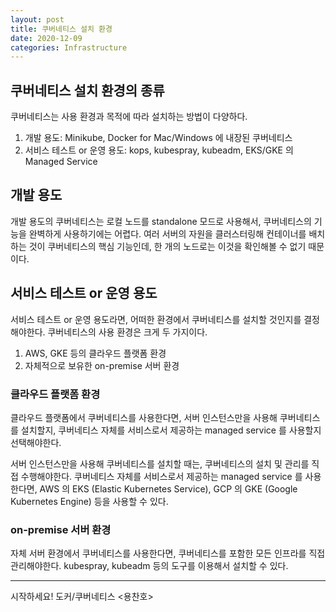 ```yaml
---
layout: post
title: 쿠버네티스 설치 환경
date: 2020-12-09
categories: Infrastructure
---
```


## 쿠버네티스 설치 환경의 종류

쿠버네티스는 사용 환경과 목적에 따라 설치하는 방법이 다양하다.

1. 개발 용도: Minikube, Docker for Mac/Windows 에 내장된 쿠버네티스
2. 서비스 테스트 or 운영 용도: kops, kubespray, kubeadm, EKS/GKE 의 Managed Service

## 개발 용도

개발 용도의 쿠버네티스는 로컬 노드를 standalone 모드로 사용해서, 쿠버네티스의 기능을 완벽하게 사용하기에는 어렵다.
여러 서버의 자원을 클러스터링해 컨테이너를 배치하는 것이 쿠버네티스의 핵심 기능인데, 한 개의 노드로는 이것을 확인해볼 수 없기 때문이다.

## 서비스 테스트 or 운영 용도

서비스 테스트 or 운영 용도라면, 어떠한 환경에서 쿠버네티스를 설치할 것인지를 결정해야한다.
쿠버네티스의 사용 환경은 크게 두 가지이다.

1. AWS, GKE 등의 클라우드 플랫폼 환경
2. 자체적으로 보유한 on-premise 서버 환경

### 클라우드 플랫폼 환경

클라우드 플랫폼에서 쿠버네티스를 사용한다면, 서버 인스턴스만을 사용해 쿠버네티스를 설치할지, 쿠버네티스 자체를 서비스로서 제공하는 managed service 를 사용할지 선택해야한다.

서버 인스턴스만을 사용해 쿠버네티스를 설치할 때는, 쿠버네티스의 설치 및 관리를 직접 수행해야한다.
쿠버네티스 자체를 서비스로서 제공하는 managed service 를 사용한다면, AWS 의 EKS (Elastic Kubernetes Service), GCP 의 GKE (Google Kubernetes Engine) 등을 사용할 수 있다.

### on-premise 서버 환경

자체 서버 환경에서 쿠버네티스를 사용한다면, 쿠버네티스를 포함한 모든 인프라를 직접 관리해야한다.
kubespray, kubeadm 등의 도구를 이용해서 설치할 수 있다.

---

시작하세요! 도커/쿠버네티스 <용찬호>
